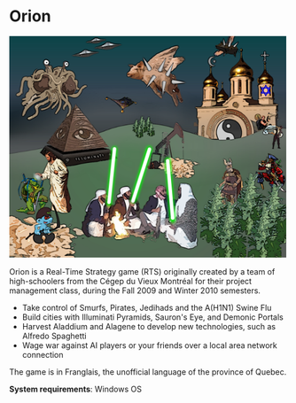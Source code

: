 # Orion

<img src="Assets/Textures/GUI/MenuBackground.png" style="width:500px; height:400px" />

Orion is a Real-Time Strategy game (RTS) originally created by a team of high-schoolers from the Cégep du Vieux Montréal for their project management class, during the Fall 2009 and Winter 2010 semesters.

- Take control of Smurfs, Pirates, Jedihads and the A(H1N1) Swine Flu
- Build cities with Illuminati Pyramids, Sauron's Eye, and Demonic Portals
- Harvest Aladdium and Alagene to develop new technologies, such as Alfredo Spaghetti
- Wage war against AI players or your friends over a local area network connection

The game is in Franglais, the unofficial language of the province of Quebec.

**System requirements**: Windows OS
